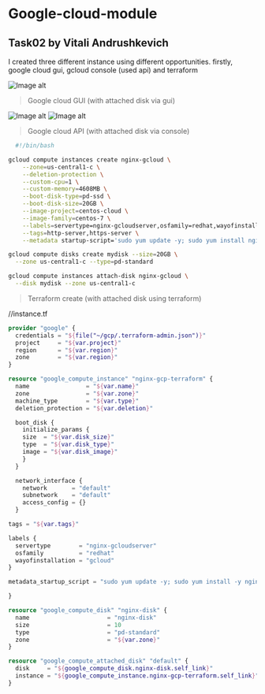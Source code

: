 # Google-cloud-module
## Task02 by Vitali Andrushkevich

I created three different instance using different opportunities. firstly, google cloud gui, gcloud console (used api) and terraform

![Image alt](https://github.com/MNT-Lab/google-cloud-module/blob/vandrushkevich/Day2/img/common%20list.png)

>Google cloud GUI (with attached disk via gui)

![Image alt](https://github.com/MNT-Lab/google-cloud-module/blob/vandrushkevich/Day2/img/gui-1.png)
![Image alt](https://github.com/MNT-Lab/google-cloud-module/blob/vandrushkevich/Day2/img/gui-2.png)

>Google cloud API (with attached disk via console)

```bash
  #!/bin/bash

gcloud compute instances create nginx-gcloud \
	--zone=us-central1-c \
	--deletion-protection \
	--custom-cpu=1 \
	--custom-memory=4608MB \
	--boot-disk-type=pd-ssd \
	--boot-disk-size=20GB \
	--image-project=centos-cloud \
	--image-family=centos-7 \
	--labels=servertype=nginx-gcloudserver,osfamily=redhat,wayofinstallation=gcloud \
	--tags=http-server,https-server \
	--metadata startup-script='sudo yum update -y; sudo yum install nginx -y; sudo systemctl start nginx; sudo systemctl enable nginx'

gcloud compute disks create mydisk --size=20GB \
  --zone us-central1-c --type=pd-standard 

gcloud compute instances attach-disk nginx-gcloud \
  --disk mydisk --zone us-central1-c
  ```
  
  >Terraform create (with attached disk using terraform)

//instance.tf
```tf
provider "google" {
  credentials = "${file("~/gcp/.terraform-admin.json")}"
  project     = "${var.project}"
  region      = "${var.region}"
  zone        = "${var.region}"
}

resource "google_compute_instance" "nginx-gcp-terraform" {
  name                = "${var.name}"
  zone                = "${var.zone}"
  machine_type        = "${var.type}"
  deletion_protection = "${var.deletion}"

  boot_disk {
    initialize_params {
    size  = "${var.disk_size}"
    type  = "${var.disk_type}"
    image = "${var.disk_image}"
    }
  }

  network_interface {
    network       = "default"
    subnetwork    = "default"
    access_config = {}
  }

tags = "${var.tags}"

labels {
  servertype        = "nginx-gcloudserver"
  osfamily          = "redhat"
  wayofinstallation = "gcloud"
}

metadata_startup_script = "sudo yum update -y; sudo yum install -y nginx; sudo systemctl start nginx; sudo systemctl enable nginx"

}

resource "google_compute_disk" "nginx-disk" {
  name                      = "nginx-disk"
  size                      = 10
  type                      = "pd-standard"
  zone                      = "${var.zone}"
}

resource "google_compute_attached_disk" "default" {
  disk     = "${google_compute_disk.nginx-disk.self_link}"
  instance = "${google_compute_instance.nginx-gcp-terraform.self_link}"
}
```
